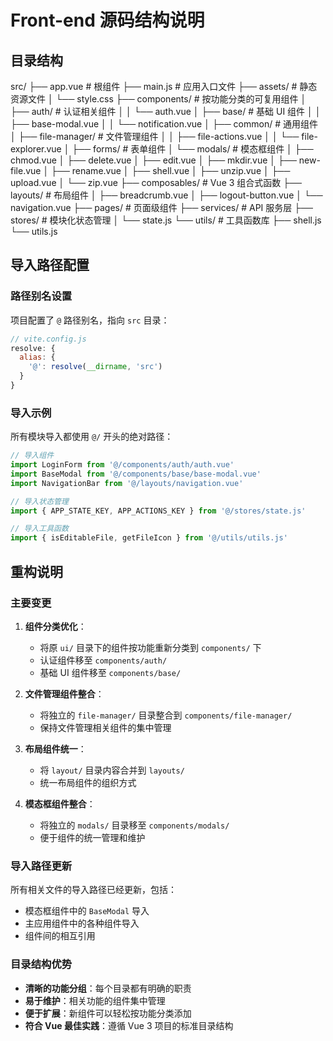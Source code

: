 # Front-end 源码结构说明

## 目录结构

src/
├── app.vue              # 根组件
├── main.js              # 应用入口文件
├── assets/              # 静态资源文件
│   └── style.css
├── components/          # 按功能分类的可复用组件
│   ├── auth/            # 认证相关组件
│   │   └── auth.vue
│   ├── base/            # 基础 UI 组件
│   │   ├── base-modal.vue
│   │   └── notification.vue
│   ├── common/          # 通用组件
│   ├── file-manager/    # 文件管理组件
│   │   ├── file-actions.vue
│   │   └── file-explorer.vue
│   ├── forms/           # 表单组件
│   └── modals/          # 模态框组件
│       ├── chmod.vue
│       ├── delete.vue
│       ├── edit.vue
│       ├── mkdir.vue
│       ├── new-file.vue
│       ├── rename.vue
│       ├── shell.vue
│       ├── unzip.vue
│       ├── upload.vue
│       └── zip.vue
├── composables/         # Vue 3 组合式函数
├── layouts/             # 布局组件
│   ├── breadcrumb.vue
│   ├── logout-button.vue
│   └── navigation.vue
├── pages/               # 页面级组件
├── services/            # API 服务层
├── stores/              # 模块化状态管理
│   └── state.js
└── utils/               # 工具函数库
    ├── shell.js
    └── utils.js


## 导入路径配置

### 路径别名设置

项目配置了 `@` 路径别名，指向 `src` 目录：

```javascript
// vite.config.js
resolve: {
  alias: {
    '@': resolve(__dirname, 'src')
  }
}
```

### 导入示例

所有模块导入都使用 `@/` 开头的绝对路径：

```javascript
// 导入组件
import LoginForm from '@/components/auth/auth.vue'
import BaseModal from '@/components/base/base-modal.vue'
import NavigationBar from '@/layouts/navigation.vue'

// 导入状态管理
import { APP_STATE_KEY, APP_ACTIONS_KEY } from '@/stores/state.js'

// 导入工具函数
import { isEditableFile, getFileIcon } from '@/utils/utils.js'
```

## 重构说明

### 主要变更

1. **组件分类优化**：
   - 将原 `ui/` 目录下的组件按功能重新分类到 `components/` 下
   - 认证组件移至 `components/auth/`
   - 基础 UI 组件移至 `components/base/`

2. **文件管理组件整合**：
   - 将独立的 `file-manager/` 目录整合到 `components/file-manager/`
   - 保持文件管理相关组件的集中管理

3. **布局组件统一**：
   - 将 `layout/` 目录内容合并到 `layouts/`
   - 统一布局组件的组织方式

4. **模态框组件整合**：
   - 将独立的 `modals/` 目录移至 `components/modals/`
   - 便于组件的统一管理和维护

### 导入路径更新

所有相关文件的导入路径已经更新，包括：
- 模态框组件中的 `BaseModal` 导入
- 主应用组件中的各种组件导入
- 组件间的相互引用

### 目录结构优势

- **清晰的功能分组**：每个目录都有明确的职责
- **易于维护**：相关功能的组件集中管理
- **便于扩展**：新组件可以轻松按功能分类添加
- **符合 Vue 最佳实践**：遵循 Vue 3 项目的标准目录结构

